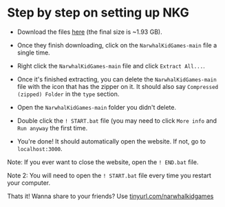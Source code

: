 # Step by step on setting up NKG

- Download the files [here](https://github.com/NarwhalKidGames/NarwhalKidGames/archive/refs/heads/main.zip) (the final size is ~1.93 GB).

- Once they finish downloading, click on the `NarwhalKidGames-main` file a single time.

- Right click the `NarwhalKidGames-main` file and click `Extract All...`.

- Once it's finished extracting, you can delete the `NarwhalKidGames-main` file with the icon that has the zipper on it. It should also say `Compressed (zipped) Folder` in the `type` section.

- Open the `NarwhalKidGames-main` folder you didn't delete.

- Double click the `! START.bat` file (you may need to click `More info` and `Run anyway` the first time.

- You're done! It should automatically open the website. If not, go to `localhost:3000`.

Note: If you ever want to close the website, open the `! END.bat` file.

Note 2: You will need to open the `! START.bat` file every time you restart your computer.

Thats it! Wanna share to your friends? Use [tinyurl.com/narwhalkidgames](https://tinyurl.com/narwhalkidgames/)